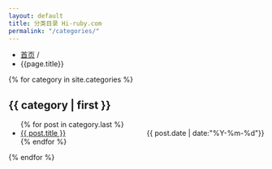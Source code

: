 ```yaml
---
layout: default
title: 分类目录 Hi-ruby.com
permalink: "/categories/"
---
```


<ul class="breadcrumb">
  <li><a href="/">首页</a> <span class="divider">/</span></li>
  <li class="active">{{page.title}}</li>
</ul>

{% for category in site.categories %}
<h2>{{ category | first }}</h2>
<ul class="articles">
  {% for post in category.last %}
    <li>
      <a class="post-link" href="{{ post.url }}" title="{{ post.title }}">{{ post.title }}</a>
      <time style="float:right;">{{ post.date | date:"%Y-%m-%d"}}</time>
    </li>
  {% endfor %}
</ul>
{% endfor %}
